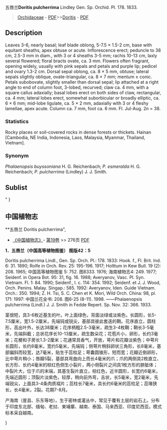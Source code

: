 五唇兰**Doritis pulcherrima** Lindley Gen. Sp. Orchid. Pl. 178. 1833.

> [Orchidaceae](http://www.iplant.cn/info/Orchidaceae?t=foc) - [PDF](http://www.iplant.cn/foc/pdf/Orchidaceae.pdf)>>[Doritis](http://www.iplant.cn/info/Doritis?t=foc) - [PDF](http://www.iplant.cn/foc/pdf/Doritis.pdf)

## Description

Leaves 3-6, nearly basal; leaf blade oblong, 5-7.5 × 1.5-2 cm, base with equitant sheaths, apex obtuse or acute. Inflorescence erect; peduncle to 38 cm, 2.5-3 mm in diam., with 3 or 4 sheaths 3-5 mm; rachis 10-13 cm, laxly several flowered; floral bracts ovate, ca. 3 mm. Flowers often fragrant, opening widely, usually with pink sepals and petals and purple lip; pedicel and ovary 1.3-2 cm. Dorsal sepal oblong, ca. 8 × 5 mm, obtuse; lateral sepals slightly oblique, ovate-triangular, ca. 8 × 7 mm; mentum ± conic. Petals subobovate, slightly smaller than dorsal sepal; lip attached at a right angle to end of column foot, 3-lobed, recurved; claw ca. 4 mm, with a square callus adaxially; basal lobes erect on both sides of claw, rectangular, ca. 4 mm; lateral lobes erect, somewhat suborbicular or broadly elliptic, ca. 6 × 6 mm; mid-lobe ligulate, ca. 5 × 2 mm, adaxially with 3 or 4 fleshy lamellae, apex acute. Column ca. 7 mm, foot ca. 6 mm. Fl. Jul-Aug. 2*n* = 38.

### Statistics
Rocky places or soil-covered rocks in dense forests or thickets. Hainan [Cambodia, NE India, Indonesia, Laos, Malaysia, Myanmar, Thailand, Vietnam].

### Synonym
*Phalaenopsis buyssoniana* H. G. Reichenbach; *P. esmeralda* H. G. Reichenbach; *P. pulcherrima* (Lindley) J. J. Smith.


## Sublist
"
}
## 中国植物志



**五唇兰 Doritis pulcherrima",


* [《中国植物志》](http://www.iplant.cn/frps)- [第19卷](http://www.iplant.cn/frps/vol/19) >> 276页 [PDF](http://www.iplant.cn/frps/pdf/19/276.pdf)

**1．五唇兰（中国高等植物图鉴） 图版42：5**

Doritis pulcherrima Lindl., Gen. Sp. Orch. Pl.: 178. 1833: Hook. f., Fl. Brit. Ind. 6: 31. 1890; Rolfe in Orch. Rev. 25: 195-196. 1917; Holttum in Kew Bull. 19 (2): 208. 1965; 中国高等植物图鉴 5: 752. 图8333. 1976; 海南植物志4: 249. 1977; Seidenf. in Opera Bot. 95: 31, fig. 16. 1988; Averyanov, Vasc. Pl. Syn. Vietnam. Fl. 1: 84. 1990; Seidenf., l. c. 114: 354. 1992; Seidenf. et J. J. Wood, Orch. Penins. Malay. Singap.: 585. 1992: Averyanov, Iden. Guide Vietnam. Orch.: 350. 1994; Z. H. Tsi, S. C. Chen et K. Mori, Wild Orch. China: 98, pl. 171: 1997: 中国兰花全书: 208. 图6-25 (8-11). 1998. ——Phalaenopsis pulcherrima (Lindl.) J. J. Smith in Fedde Repert. Sp. Nov. 32: 366. 1933.

茎很短，具3-6枚近基生的叶。叶上面绿色，背面淡绿或淡紫色，长圆形，长5-7.5厘米，宽1.5-2厘米，先端钝或锐尖，基部具彼此套迭的鞘。花序直立，圆柱形，高出叶外，长达38厘米；花序柄粗2.5-3毫米，疏生3-4枚鞘；鞘长3-5毫米，先端斜截；总状花序长10-13厘米，疏生数朵花；花苞片小，卵形，长约3毫米；花梗和子房长1.3-2厘米；花通常具香气，开放，萼片和花瓣淡紫色；中萼片长圆形，长约8毫米，宽约5毫米，先端钝；侧萼片稍斜卵状三角形，长8毫米，基部偏斜而较宽，达7毫米，贴生于蕊柱足；萼囊圆锥形，短而宽；花瓣近倒卵形，比中萼片稍小；唇瓣5裂，基部具弯曲向上而长4毫米的爪；爪的两侧具2枚直立、长方形、长约4毫米的棕红色侧生小裂片，两小侧裂片之间具1枚方形的胼胝体；中裂片大，位于爪的末端，其基生裂片直立，棕红色，近半圆形，长宽约6毫米，先端近圆形；顶裂片淡紫色，较厚，稍向前外弯，舌状，长5毫米，宽2毫米，先端锐尖，上面具3-4条肉质褶片；蕊柱长7毫米，具长约6毫米的蕊柱足；蕊喙狭长，长4毫米，2裂。花期7-8月。

产海南（崖县、乐东等地）。生于密林或灌丛中，常见于覆有土层的岩石上。分布于印度东北部、缅甸、老挝、柬埔寨、越南、泰国、马来西亚、印度尼西亚。模式标本采自越南。



}
